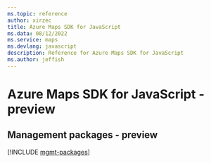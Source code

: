 ```yaml
---
ms.topic: reference
author: xirzec
title: Azure Maps SDK for JavaScript
ms.data: 08/12/2022
ms.service: maps
ms.devlang: javascript
description: Reference for Azure Maps SDK for JavaScript
ms.author: jeffish
---
```

# Azure Maps SDK for JavaScript - preview

## Management packages - preview
[!INCLUDE [mgmt-packages](maps-mgmt-index.md)]